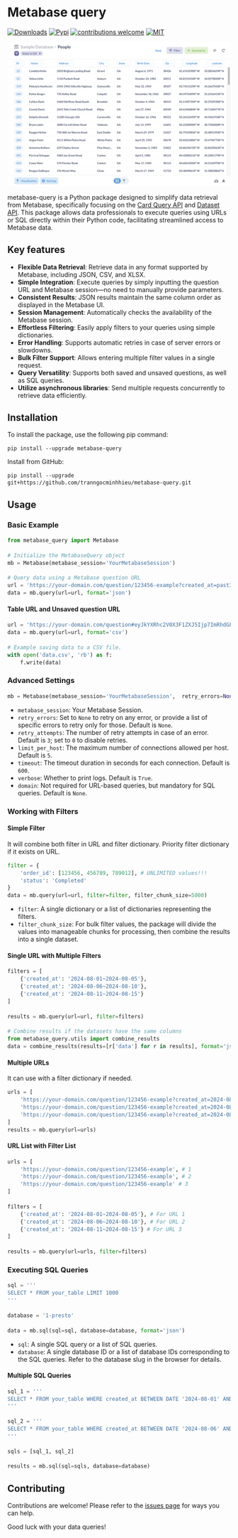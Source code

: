 # Metabase query
[![Downloads](https://img.shields.io/pypi/dm/metabase-query)](https://pypi.org/project/metabase-query)
[![Pypi](https://img.shields.io/pypi/v/metabase-query)](https://pypi.org/project/metabase-query)
[![contributions welcome](https://img.shields.io/badge/contributions-welcome-brightgreen.svg)](https://github.com/tranngocminhhieu/metabase-query/issues)
[![MIT](https://img.shields.io/github/license/tranngocminhhieu/metabase-query)](https://github.com/tranngocminhhieu/metabase-query/blob/main/LICENSE)

![example-table.png](https://raw.githubusercontent.com/tranngocminhhieu/metabase-query/main/example-table.png)

metabase-query is a Python package designed to simplify data retrieval from Metabase, specifically focusing on the [Card Query API](https://www.metabase.com/docs/latest/api/card#post-apicardcard-idqueryexport-format) and [Dataset API](https://www.metabase.com/docs/latest/api/dataset#post-apidatasetexport-format). This package allows data professionals to execute queries using URLs or SQL directly within their Python code, facilitating streamlined access to Metabase data.

## Key features
- **Flexible Data Retrieval**: Retrieve data in any format supported by Metabase, including JSON, CSV, and XLSX.
- **Simple Integration**: Execute queries by simply inputting the question URL and Metabase session—no need to manually provide parameters.
- **Consistent Results**: JSON results maintain the same column order as displayed in the Metabase UI.
- **Session Management**: Automatically checks the availability of the Metabase session.
- **Effortless Filtering**: Easily apply filters to your queries using simple dictionaries.
- **Error Handling**: Supports automatic retries in case of server errors or slowdowns.
- **Bulk Filter Support**: Allows entering multiple filter values in a single request.
- **Query Versatility**: Supports both saved and unsaved questions, as well as SQL queries.
- **Utilize asynchronous libraries**: Send multiple requests concurrently to retrieve data efficiently.

## Installation
To install the package, use the following pip command:
```shell
pip install --upgrade metabase-query
```
Install from GitHub:
```shell
pip install --upgrade git+https://github.com/tranngocminhhieu/metabase-query.git
```
## Usage

### Basic Example
```python
from metabase_query import Metabase

# Initialize the MetabaseQuery object
mb = Metabase(metabase_session='YourMetabaseSession')

# Query data using a Metabase question URL
url = 'https://your-domain.com/question/123456-example?created_at=past3months'
data = mb.query(url=url, format='json')
```

#### Table URL and Unsaved question URL

```python
url = 'https://your-domain.com/question#eyJkYXRhc2V0X3F1ZXJ5Ijp7ImRhdGFiYXNlIjo2LCJxdWVyeSI6eyJzb3VyY2UtdGFibGUiOjQ4MzV9LCJ0eXBlIjoicXVlcnkifSwiZGlzcGxheSI6InRhYmxlIiwidmlzdWFsaXphdGlvbl9zZXR0aW5ncyI6e319'
data = mb.query(url=url, format='csv')

# Example saving data to a CSV file.
with open('data.csv', 'rb') as f:
    f.write(data)
```

### Advanced Settings
```python
mb = Metabase(metabase_session='YourMetabaseSession',  retry_errors=None, retry_attempts=3, limit_per_host=5, timeout=600, verbose=True, domain=None)
```
- `metabase_session`: Your Metabase Session.
- `retry_errors`: Set to `None` to retry on any error, or provide a list of specific errors to retry only for those. Default is `None`.
- `retry_attempts`: The number of retry attempts in case of an error. Default is `3`; set to `0` to disable retries.
- `limit_per_host`: The maximum number of connections allowed per host. Default is `5`.
- `timeout`: The timeout duration in seconds for each connection. Default is `600`.
- `verbose`: Whether to print logs. Default is `True`.
- `domain`: Not required for URL-based queries, but mandatory for SQL queries. Default is `None`.


### Working with Filters
#### Simple Filter
It will combine both filter in URL and filter dictionary. Priority filter dictionary if it exists on URL.
```python
filter = {
    'order_id': [123456, 456789, 789012], # UNLIMITED values!!!
    'status': 'Completed'
}
data = mb.query(url=url, filter=filter, filter_chunk_size=5000)
```
- `filter`: A single dictionary or a list of dictionaries representing the filters.
- `filter_chunk_size`: For bulk filter values, the package will divide the values into manageable chunks for processing, then combine the results into a single dataset.

#### Single URL with Multiple Filters
```python
filters = [
    {'created_at': '2024-08-01~2024-08-05'},
    {'created_at': '2024-08-06~2024-08-10'},
    {'created_at': '2024-08-11~2024-08-15'}
]

results = mb.query(url=url, filter=filters)

# Combine results if the datasets have the same columns
from metabase_query.utils import combine_results
data = combine_results(results=[r['data'] for r in results], format='json')
```

#### Multiple URLs
It can use with a filter dictionary if needed.
```python
urls = [
    'https://your-domain.com/question/123456-example?created_at=2024-08-01~2024-08-05',
    'https://your-domain.com/question/123456-example?created_at=2024-08-06~2024-08-10',
    'https://your-domain.com/question/123456-example?created_at=2024-08-11~2024-08-15'
]
results = mb.query(url=urls)
```

#### URL List with Filter List
```python
urls = [
    'https://your-domain.com/question/123456-example', # 1
    'https://your-domain.com/question/123456-example', # 2
    'https://your-domain.com/question/123456-example' # 3
]

filters = [
    {'created_at': '2024-08-01~2024-08-05'}, # For URL 1
    {'created_at': '2024-08-06~2024-08-10'}, # For URL 2
    {'created_at': '2024-08-11~2024-08-15'} # For URL 3
]

results = mb.query(url=urls, filter=filters)
```



### Executing SQL Queries
```python
sql = '''
SELECT * FROM your_table LIMIT 1000
'''

database = '1-presto'

data = mb.sql(sql=sql, database=database, format='json')
```
- `sql`: A single SQL query or a list of SQL queries.
- `database`: A single database ID or a list of database IDs corresponding to the SQL queries. Refer to the database slug in the browser for details.

#### Multiple SQL Queries
```python
sql_1 = '''
SELECT * FROM your_table WHERE created_at BETWEEN DATE '2024-08-01' AND '2024-08-05'
'''

sql_2 = '''
SELECT * FROM your_table WHERE created_at BETWEEN DATE '2024-08-06' AND '2024-08-10'
'''

sqls = [sql_1, sql_2]

results = mb.sql(sql=sqls, database=database)
```

## Contributing
Contributions are welcome! Please refer to the [issues page](https://github.com/tranngocminhhieu/metabase-query/issues) for ways you can help.

Good luck with your data queries!